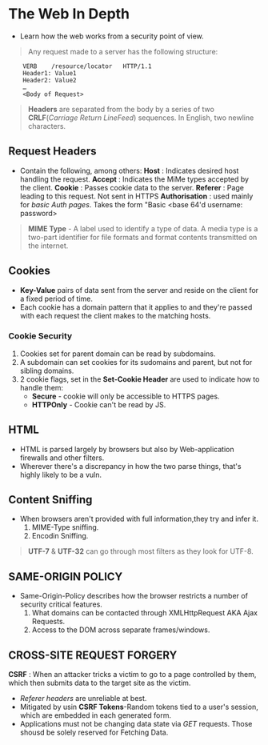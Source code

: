 # The Web In Depth

- Learn how the web works from a security point of view.

> Any request made to a server has the following structure:
```
	VERB 	/resource/locator 	HTTP/1.1
	Header1: Value1
	Header2: Value2
	…
	<Body of Request>
```
> **Headers** are separated from the body by a series of two **CRLF**(*Carriage Return LineFeed*) sequences. In English, two newline characters.

## Request Headers
- Contain the following, among others:
**Host**
: Indicates desired host handling the request.
**Accept**
: Indicates the MiMe types accepted by the client.
**Cookie**
: Passes cookie data to the server.
**Referer**
: Page leading to this request. Not sent in HTTPS
**Authorisation**
: used mainly for *basic Auth pages*. Takes the form "Basic <base 64'd username: password>

> **MIME Type** - A label used to identify a type of data. A media type is a two-part identifier for file formats and format contents transmitted on the internet.

## Cookies
- **Key-Value** pairs of data sent from the server and reside on the client for a fixed period of time.
- Each cookie has a domain pattern that it applies to and they're passed with each request the client makes to the matching hosts.
 
### Cookie Security
1. Cookies set for parent domain can be read by subdomains.
2. A subdomain can set cookies for its sudomains and parent, but not for sibling domains.
3. 2 cookie flags, set in the **Set-Cookie Header** are used to indicate how to handle them:
    - **Secure** - cookie will only be accessible to HTTPS pages.
    - **HTTPOnly** - Cookie can't be read by JS.

## HTML 
- HTML is parsed largely by browsers but also by Web-application firewalls and other filters.
- Wherever there's a discrepancy in how the two parse things, that's highly likely to be a vuln.

## Content Sniffing
- When browsers aren't provided with full information,they try and infer it.
    1. MIME-Type sniffing.
    2. Encodin Sniffing.
> **UTF-7** & **UTF-32** can go through most filters as they look for UTF-8.

## SAME-ORIGIN POLICY
- Same-Origin-Policy describes how the browser restricts a number of security critical features.
    1. What domains can be contacted through XMLHttpRequest AKA Ajax Requests.
    2. Access to the DOM across separate frames/windows.

## CROSS-SITE REQUEST FORGERY
**CSRF**
: When an attacker tricks a victim to go to a page controlled by them, which then submits data to the target site as the victim.
- *Referer headers* are unreliable at best.
- Mitigated by usin **CSRF Tokens**-Random tokens tied to a user's session, which are embedded in each generated form.
- Applications must not be changing data state via *GET* requests. Those shousd be solely reserved for Fetching Data.
